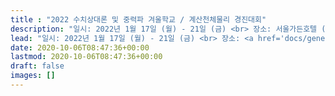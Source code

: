 ```yaml
---
title : "2022 수치상대론 및 중력파 겨울학교 / 계산천체물리 경진대회"
description: "일시: 2022년 1월 17일 (월) - 21일 (금) <br> 장소: 서울가든호텔 (서울 마포구 마포대로 58)"
lead: "일시: 2022년 1월 17일 (월) - 21일 (금) <br> 장소: <a href='docs/general/map/'>서울가든호텔</a> (서울 마포구 마포대로 58)"
date: 2020-10-06T08:47:36+00:00
lastmod: 2020-10-06T08:47:36+00:00
draft: false
images: []
---
```

